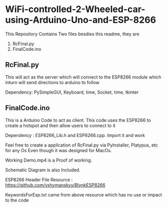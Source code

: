 # WiFi-controlled-2-Wheeled-car-using-Arduino-Uno-and-ESP-8266
This Repository Contains Two files besdies this readme, they are
  1. RcFinal.py
  2. FinalCode.ino

## RcFinal.py
This will act as the server which will connect to the ESP8266 module which inturn will send directions to arduino to follow


Dependency: PySimpleGUI, Keyboard, time, Socket, time, tkinter

## FinalCode.ino
This is a Arduino Code to act as client. This code uses the ESP8266 to create a hotspot and then allow users to connect to it 


Dependency : ESP8266_Lib.h and ESP8266.cpp.  Import it and work

Feel free to create a application of RcFinal.py via PyInstaller, Platypus, etc for any Os Even though it was designed for MacOs. 


Working Demo.mp4 is a Proof of working. 

Schematic Diagram is also Included. 


ESP8266 Header File Resource : https://github.com/vshymanskyy/BlynkESP8266

KeywordsForEsp.txt came from above resource which has no use or impact to the code
